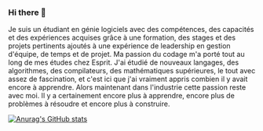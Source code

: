 ### Hi there 👋
Je suis un étudiant en génie logiciels avec des compétences, des capacités et des expériences acquises grâce à une formation, des stages et des projets pertinents ajoutés à une expérience de leadership en gestion d'équipe, de temps et de projet.
Ma passion du codage m'a porté tout au long de mes études chez Esprit. J'ai étudié de nouveaux langages, des algorithmes, des compilateurs, des mathématiques supérieures, le tout avec assez de fascination, et c'est ici que j'ai vraiment appris combien il y avait encore à apprendre.
Alors maintenant dans l'industrie cette passion reste avec moi. Il y a certainement encore plus à apprendre, encore plus de problèmes à résoudre et encore plus à construire.

[![Anurag's GitHub stats](https://github-readme-stats.vercel.app/api?username=bessemazizi)](https://github.com/anuraghazra/github-readme-stats)
